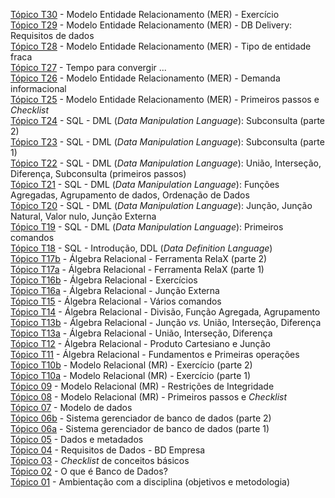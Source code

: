 [Tópico T30](./topico-30.md) - Modelo Entidade Relacionamento (MER) - Exercício<br>
[Tópico T29](./topico-29.md) - Modelo Entidade Relacionamento (MER) - DB Delivery: Requisitos de dados<br>
[Tópico T28](./topico-28.md) - Modelo Entidade Relacionamento (MER) - Tipo de entidade fraca<br>
[Tópico T27](./topico-27.md) - Tempo para convergir ...<br>
[Tópico T26](./topico-26.md) - Modelo Entidade Relacionamento (MER) - Demanda informacional<br>
[Tópico T25](./topico-25.md) - Modelo Entidade Relacionamento (MER) - Primeiros passos e _Checklist_<br>
[Tópico T24](./topico-24.md) - SQL - DML (_Data Manipulation Language_): Subconsulta (parte 2)<br>
[Tópico T23](./topico-23.md) - SQL - DML (_Data Manipulation Language_): Subconsulta (parte 1)<br>
[Tópico T22](./topico-22.md) - SQL - DML (_Data Manipulation Language_): União, Interseção, Diferença, Subconsulta (primeiros passos)<br>
[Tópico T21](./topico-21.md) - SQL - DML (_Data Manipulation Language_): Funções Agregadas, Agrupamento de dados, Ordenação de Dados<br>
[Tópico T20](./topico-20.md) - SQL - DML (_Data Manipulation Language_): Junção, Junção Natural, Valor nulo, Junção Externa<br>
[Tópico T19](./topico-19.md) - SQL - DML (_Data Manipulation Language_): Primeiros comandos<br>
[Tópico T18](./topico-18.md) - SQL - Introdução, DDL (_Data Definition Language_)<br>
[Tópico T17b](./topico-17b.md) - Álgebra Relacional - Ferramenta RelaX (parte 2)<br>
[Tópico T17a](./topico-17a.md) - Álgebra Relacional - Ferramenta RelaX (parte 1)<br>
[Tópico T16b](./topico-16b.md) - Álgebra Relacional - Exercícios<br>
[Tópico T16a](./topico-16a.md) - Álgebra Relacional - Junção Externa<br>
[Tópico T15](./topico-15.md) - Álgebra Relacional - Vários comandos<br>
[Tópico T14](./topico-14.md) - Álgebra Relacional - Divisão, Função Agregada, Agrupamento<br>
[Tópico T13b](./topico-13b.md) - Álgebra Relacional - Junção _vs._ União, Interseção, Diferença<br>
[Tópico T13a](./topico-13a.md) - Álgebra Relacional - União, Interseção, Diferença<br>
[Tópico T12](./topico-12.md) - Álgebra Relacional - Produto Cartesiano e Junção<br>
[Tópico T11](./topico-11.md) - Álgebra Relacional - Fundamentos e Primeiras operações<br>
[Tópico T10b](./topico-10b.md) - Modelo Relacional (MR) - Exercício (parte 2)<br>
[Tópico T10a](./topico-10a.md) - Modelo Relacional (MR) - Exercício (parte 1)<br>
[Tópico 09](./topico-09.md) - Modelo Relacional (MR) - Restrições de Integridade<br>
[Tópico 08](./topico-08.md) - Modelo Relacional (MR) - Primeiros passos e _Checklist_<br>
[Tópico 07](./topico-07.md) - Modelo de dados<br>
[Tópico 06b](./topico-06b.md) - Sistema gerenciador de banco de dados (parte 2)<br>
[Tópico 06a](./topico-06a.md) - Sistema gerenciador de banco de dados (parte 1)<br>
[Tópico 05](./topico-05.md) - Dados e metadados<br>
[Tópico 04](./topico-04.md) - Requisitos de Dados - BD Empresa<br>
[Tópico 03](./topico-03.md) - _Checklist_ de conceitos básicos<br>
[Tópico 02](./topico-02.md) - O que é Banco de Dados?<br>
[Tópico 01](./topico-01.md) - Ambientação com a disciplina (objetivos e metodologia)<br>
